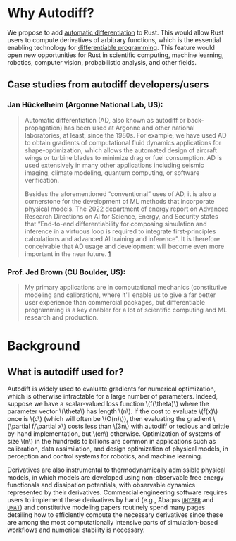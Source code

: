 # Why Autodiff?

We propose to add [automatic differentiation](https://en.wikipedia.org/wiki/Automatic_differentiation) to Rust.  This would allow Rust users to compute derivatives of arbitrary functions, which is the essential enabling technology for [differentiable programming](https://en.wikipedia.org/wiki/Differentiable_programming). This feature would open new opportunities for Rust in scientific computing, machine learning, robotics, computer vision, probabilistic analysis, and other fields.

## Case studies from autodiff developers/users

### Jan Hückelheim (Argonne National Lab, US):

> Automatic differentiation (AD, also known as autodiff or back-propagation) has been used at Argonne and other national laboratories, at least, since the 1980s. For example, we have used AD to obtain gradients of computational fluid dynamics applications for shape-optimization, which allows the automated design of aircraft wings or turbine blades to minimize drag or fuel consumption. AD is used extensively in many other applications including seismic imaging, climate modeling, quantum computing, or software verification.
>
> Besides the aforementioned “conventional” uses of AD, it is also a cornerstone for the development of ML methods that incorporate physical models. The 2022 department of energy report on Advanced Research Directions on AI for Science, Energy, and Security states that “End-to-end differentiability for composing simulation and inference in a virtuous loop is required to integrate first-principles calculations and advanced AI training and inference”. It is therefore conceivable that AD usage and development will become even more important in the near future.
[1](https://www.anl.gov/sites/www/files/2023-05/AI4SESReport-2023.pdf)

### Prof. Jed Brown (CU Boulder, US):

> My primary applications are in computational mechanics (constitutive modeling and calibration), where it'll enable us to give a far better user experience than commercial packages, but differentiable programming is a key enabler for a lot of scientific computing and ML research and production.

# Background


## What is autodiff used for?

Autodiff is widely used to evaluate gradients for numerical optimization, which is otherwise intractable for a large number of parameters. 
Indeed, suppose we have a scalar-valued loss function \\(f(\theta)\\) where the parameter vector \\(\theta\\) has length \\(n\\). 
If the cost to evaluate \\(f(x)\\) once is \\(c\\) (which will often be \\(O(n)\\)), then evaluating the gradient \\(\partial f/\partial x\\) 
costs less than \\(3n\\) with autodiff or tedious and brittle by-hand implementation, but \\(cn\\) otherwise. 
Optimization of systems of size \\(n\\) in the hundreds to billions are common in applications such as calibration, data assimilation, and design optimization of physical models, in perception and control systems for robotics, and machine learning.

Derivatives are also instrumental to thermodynamically admissible physical models, in which models are developed using non-observable free energy functionals and dissipation potentials, with observable dynamics represented by their derivatives. Commercial engineering software requires users to implement these derivatives by hand (e.g., Abaqus [`UHYPER`](https://abaqus-docs.mit.edu/2017/English/SIMACAESUBRefMap/simasub-c-uhyper.htm#simasub-c-uhyper-t-vartodefine1) and [`UMAT`](https://abaqus-docs.mit.edu/2017/English/SIMACAESUBRefMap/simasub-c-umat.htm#simasub-c-umat-t-vartodefine1)) and constitutive modeling papers routinely spend many pages detailing how to efficiently compute the necessary derivatives since these are among the most computationally intensive parts of simulation-based workflows and numerical stability is necessary.

